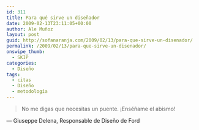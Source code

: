 ```yaml
---
id: 311
title: Para qué sirve un diseñador
date: 2009-02-13T23:11:05+00:00
author: Ale Muñoz
layout: post
guid: http://sofanaranja.com/2009/02/13/para-que-sirve-un-disenador/
permalink: /2009/02/13/para-que-sirve-un-disenador/
onswipe_thumb:
  - SKIP
categories:
  - Diseño
tags:
  - citas
  - Diseño
  - metodología
---
```

> No me digas que necesitas un puente. ¡Enséñame el abismo!

— Giuseppe Delena, Responsable de Diseño de Ford